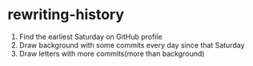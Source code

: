 # rewriting-history

1. Find the earliest Saturday on GitHub profile
2. Draw background with some commits every day since that Saturday
3. Draw letters with more commits(more than background)
